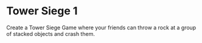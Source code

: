 # Tower Siege 1

Create a Tower Siege Game where your friends can throw a rock at a group of stacked objects and crash them.